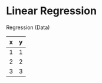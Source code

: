 # Linear Regression

Regression (Data)

| x | y |
|:--------:|:--------:|
| 1 | 1 |
| 2 | 2 |
| 3 | 3 |

